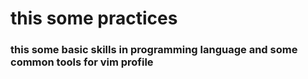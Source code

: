 # this some practices

### this some basic skills in programming language and some common tools for vim profile
